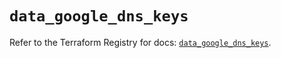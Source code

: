 # `data_google_dns_keys`

Refer to the Terraform Registry for docs: [`data_google_dns_keys`](https://registry.terraform.io/providers/hashicorp/google/6.11.0/docs/data-sources/dns_keys).
